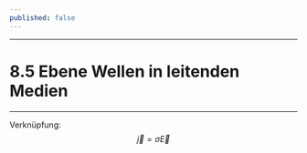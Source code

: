 ```yaml
---
published: false
---
```

---
# 8.5 Ebene Wellen in leitenden Medien
---

Verknüpfung: $$ \vec j = \sigma \vec E $$
